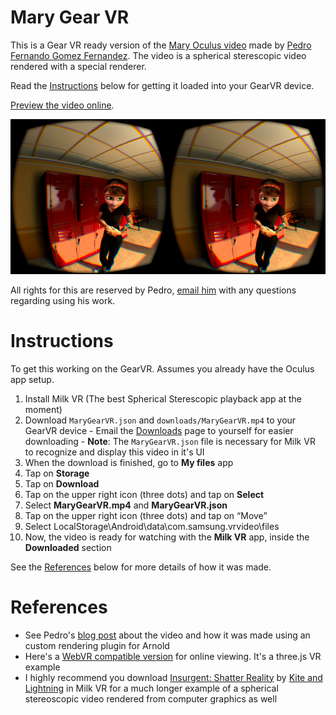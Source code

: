 # Mary Gear VR
This is a Gear VR ready version of the [Mary Oculus video](http://pedrofe.com/rendering-for-oculus-rift-with-arnold/) made by [Pedro Fernando Gomez Fernandez](http://pedrofe.com/about-me/). The video is a spherical sterescopic video rendered with a special renderer. 

Read the [Instructions](https://github.com/francoislaberge/mary-gearvr#instructions) below for getting it loaded into your GearVR device.

[Preview the video online](http://francoislaberge.com/mary-gearvr/).

![Mary GearVR](stereo-screenshot.png "Mary GearVR")

All rights for this are reserved by Pedro, [email him](http://pedrofe.com/about-me/) with any questions regarding using his work.

# Instructions 
To get this working on the GearVR. Assumes you already have the Oculus app setup.

  1. Install Milk VR (The best Spherical Sterescopic playback app at the moment)
  2. Download ```MaryGearVR.json``` and ```downloads/MaryGearVR.mp4``` to your GearVR device
    - Email the [Downloads](http://francoislaberge.com/mary-gearvr/downloads/) page to yourself for easier downloading
    - **Note**: The ```MaryGearVR.json``` file is necessary for Milk VR to recognize and display this video in it's UI
  4. When the download is finished, go to **My files** app
  5. Tap on **Storage**
  6. Tap on **Download**
  7. Tap on the upper right icon (three dots) and tap on **Select**
  8. Select **MaryGearVR.mp4** and **MaryGearVR.json**
  9. Tap on the upper right icon (three dots) and tap on “Move”
  10. Select LocalStorage\Android\data\com.samsung.vrvideo\files
  11. Now, the video is ready for watching with the **Milk VR** app, inside the **Downloaded** section

See the [References](https://github.com/francoislaberge/mary-gearvr#references) below for more details of how it was made.

# References
  - See Pedro's [blog post](http://pedrofe.com/rendering-for-oculus-rift-with-arnold/) about the video and how it was made using an custom rendering plugin for Arnold
  - Here's a [WebVR compatible version](http://threejs.org/examples/#vr_video) for online viewing. It's a three.js VR example
  - I highly recommend you download [Insurgent: Shatter Reality](https://www.youtube.com/watch?v=OMxgo6zoAIM) by [Kite and Lightning](http://kiteandlightning.la/#about) in Milk VR for a much longer example of a spherical stereoscopic video rendered from computer graphics as well
